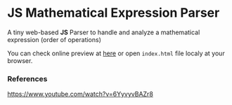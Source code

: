 # JS Mathematical Expression Parser

A tiny web-based **JS** Parser to handle and analyze a mathematical expression (order of operations)

You can check online preview at [here](https://basemax.github.io/JSExpressionParser/) or open `index.html` file localy at your browser.

### References

https://www.youtube.com/watch?v=6YyvyvBAZr8
